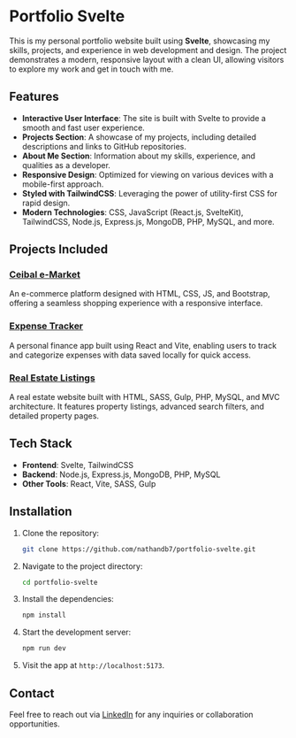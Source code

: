 # Portfolio Svelte

This is my personal portfolio website built using **Svelte**, showcasing my skills, projects, and experience in web development and design. The project demonstrates a modern, responsive layout with a clean UI, allowing visitors to explore my work and get in touch with me.

## Features

- **Interactive User Interface**: The site is built with Svelte to provide a smooth and fast user experience.
- **Projects Section**: A showcase of my projects, including detailed descriptions and links to GitHub repositories.
- **About Me Section**: Information about my skills, experience, and qualities as a developer.
- **Responsive Design**: Optimized for viewing on various devices with a mobile-first approach.
- **Styled with TailwindCSS**: Leveraging the power of utility-first CSS for rapid design.
- **Modern Technologies**: CSS, JavaScript (React.js, SvelteKit), TailwindCSS, Node.js, Express.js, MongoDB, PHP, MySQL, and more.

## Projects Included

### [Ceibal e-Market](https://github.com/nathandb7/emercado)
An e-commerce platform designed with HTML, CSS, JS, and Bootstrap, offering a seamless shopping experience with a responsive interface.

### [Expense Tracker](https://github.com/nathandb7/control-gastos-react)
A personal finance app built using React and Vite, enabling users to track and categorize expenses with data saved locally for quick access.

### [Real Estate Listings](https://github.com/nathandb7/bienesraices-mvc)
A real estate website built with HTML, SASS, Gulp, PHP, MySQL, and MVC architecture. It features property listings, advanced search filters, and detailed property pages.

## Tech Stack

- **Frontend**: Svelte, TailwindCSS
- **Backend**: Node.js, Express.js, MongoDB, PHP, MySQL
- **Other Tools**: React, Vite, SASS, Gulp

## Installation

1. Clone the repository:

    ```bash
    git clone https://github.com/nathandb7/portfolio-svelte.git
    ```

2. Navigate to the project directory:

    ```bash
    cd portfolio-svelte
    ```

3. Install the dependencies:

    ```bash
    npm install
    ```

4. Start the development server:

    ```bash
    npm run dev
    ```

5. Visit the app at `http://localhost:5173`.

## Contact

Feel free to reach out via [LinkedIn](https://www.linkedin.com/in/nadbb/) for any inquiries or collaboration opportunities.
